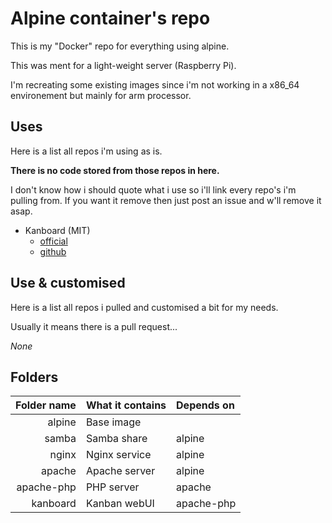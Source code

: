 # Alpine container's repo

This is my "Docker" repo for everything using alpine.

This was ment for a light-weight server (Raspberry Pi).

I'm recreating some existing images since i'm not working in a x86_64 environement but mainly for arm processor.


## Uses
Here is a list all repos i'm using as is.

**There is no code stored from those repos in here.**

I don't know how i should quote what i use so i'll link every repo's i'm pulling from.
If you want it remove then just post an issue and w'll remove it asap.

* Kanboard (MIT)
  * [official](https://kanboard.org/)
  * [github](https://github.com/kanboard/kanboard)


## Use & customised
Here is a list all repos i pulled and customised a bit for my needs.

Usually it means there is a pull request...

*None*


## Folders
| Folder name | What it contains | Depends on |
| ----------: | :--------------- | :--------- |
| alpine      | Base image       |            |
| samba       | Samba share      | alpine     |
| nginx       | Nginx service    | alpine     |
| apache      | Apache server    | alpine     |
| apache-php  | PHP server       | apache     |
| kanboard    | Kanban webUI     | apache-php |


